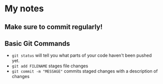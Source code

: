 # My notes
## Make sure to commit regularly!
## Basic Git Commands
* ```git status``` will tell you what parts of your code haven't been pushed yet.
* ```git add FILENAME``` stages file changes
* ```git commit -m "MESSAGE"``` commits staged changes with a description of changes